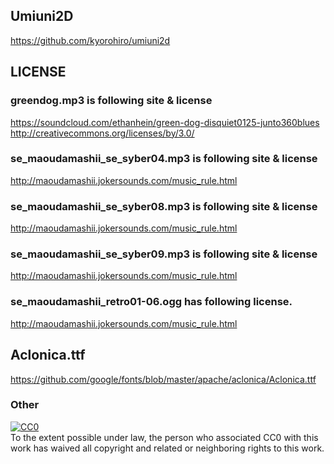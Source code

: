 ## Umiuni2D
https://github.com/kyorohiro/umiuni2d


## LICENSE
### greendog.mp3 is following site & license
  https://soundcloud.com/ethanhein/green-dog-disquiet0125-junto360blues
  http://creativecommons.org/licenses/by/3.0/
### se_maoudamashii_se_syber04.mp3 is following site & license
  http://maoudamashii.jokersounds.com/music_rule.html
### se_maoudamashii_se_syber08.mp3 is following site & license
  http://maoudamashii.jokersounds.com/music_rule.html
### se_maoudamashii_se_syber09.mp3 is following site & license
  http://maoudamashii.jokersounds.com/music_rule.html
### se_maoudamashii_retro01-06.ogg has following license.
  http://maoudamashii.jokersounds.com/music_rule.html

## Aclonica.ttf
  https://github.com/google/fonts/blob/master/apache/aclonica/Aclonica.ttf


### Other
<p xmlns:dct="http://purl.org/dc/terms/">
  <a rel="license"
     href="http://creativecommons.org/publicdomain/zero/1.0/">
    <img src="http://i.creativecommons.org/p/zero/1.0/88x31.png" style="border-style: none;" alt="CC0" />
  </a>
  <br />
  To the extent possible under law,
  <span rel="dct:publisher" resource="[_:publisher]">the person who associated CC0</span>
  with this work has waived all copyright and related or neighboring
  rights to this work.
</p>

##
